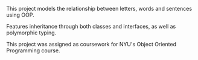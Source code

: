 This project models the relationship between letters, words and sentences using OOP. 

Features inheritance through both classes and interfaces, as well as polymorphic typing.

This project was assigned as coursework for NYU's Object Oriented Programming course.

